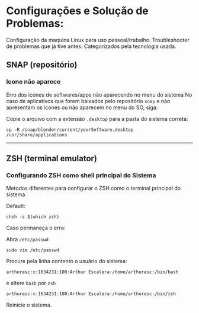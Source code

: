 # Configurações e Solução de Problemas:
Configuração da maquina Linux para uso pessoal/trabalho.
Troubleshooter de problemas que já tive antes.
Categorizados pela tecnologia usada.

## SNAP (repositório)

### Icone não aparece
Erro dos icones de softwares/apps não aparecendo no menu do sistema
No caso de aplicativos que forem baixados pelo repositório `snap` e não apresentam os icones ou não aparecem no menu do SO, siga:

Copie o arquivo com a extensão `.desktop` para a pasta do sistema correta:

	cp -R /snap/blender/current/yourSoftware.desktop /usr/share/applications 

***
## ZSH (terminal emulator)

### Configurando ZSH como shell principal do Sistema
Metodos diferentes para configurar o ZSH como o terminal principal do sistema.

Default:

	chsh -s $(which zsh)
	
Caso permaneça o erro:

Abra `/etc/passwd`

	sudo vim /etc/passwd

Procure pela linha contento o usuário do sistema:

	arthuresc:x:1634231:100:Arthur Escalera:/home/arthuresc:/bin/bash

e altere `bash` por `zsh`

	arthuresc:x:1634231:100:Arthur Escalera:/home/arthuresc:/bin/zsh

Reinicie o sistema.

